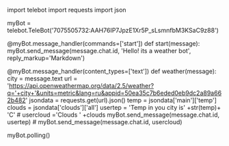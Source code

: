import telebot
import  requests
import json



myBot = telebot.TeleBot('7075505732:AAH76IP7JpzE1Xr5P_sLsmnfbM3KSaC9z88')

@myBot.message_handler(commands=['start'])
def start(message):
    myBot.send_message(message.chat.id, 'Hello! its a weather bot', reply_markup='Markdown')


@myBot.message_handler(content_types=['text'])
def weather(message):
    city = message.text
    url = 'https://api.openweathermap.org/data/2.5/weather?q='+city+'&units=metric&lang=ru&appid=50ea35c7b6eded0eb9dc2a89a662b482'
    jsondata = requests.get(url).json()
    temp = jsondata['main']['temp']
    clouds = jsondata['clouds']['all']
    usertep = 'Temp in you city  is' +str(temp)+ 'C'
    # usercloud ='Clouds   ' +clouds
    myBot.send_message(message.chat.id, usertep)
    # myBot.send_message(message.chat.id, usercloud)

myBot.polling()
